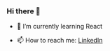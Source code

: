 ### Hi there 👋

<!-- Here are some ideas to get you started:

<!-- - 🔭 I’m currently working on ... -->
- 🌱 I’m currently learning React
<!-- - 👯 I’m looking to collaborate on ... -->
<!-- - 🤔 I’m looking for help with ... -->
<!-- - 💬 Ask me about ... -->
- 📫 How to reach me: [LinkedIn](https://www.linkedin.com/in/mateusz-penkala-060540209/)
<!-- - 😄 Pronouns: ... -->
<!-- - ⚡ Fun fact: ... -->
